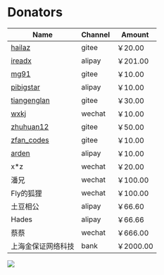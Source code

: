 # Donators


| Name | Channel | Amount
|---|---|---
|[hailaz](https://gitee.com/hailaz)|gitee|￥20.00
|[ireadx](https://github.com/ireadx)|alipay|￥201.00
|[mg91](https://gitee.com/mg91)|gitee|￥10.00
|[pibigstar](https://github.com/pibigstar)|alipay|￥10.00
|[tiangenglan](https://gitee.com/tiangenglan)|gitee|￥30.00
|[wxkj](https://gitee.com/wxkj)|wechat|￥10.00
|[zhuhuan12](https://gitee.com/zhuhuan12)|gitee|￥50.00
|[zfan_codes](https://gitee.com/zfan_codes)|gitee|￥10.00
|[arden](https://github.com/arden)|alipay|￥10.00
|x*z|wechat|￥20.00
|潘兄|wechat|￥100.00
|Fly的狐狸|wechat|￥100.00
|土豆相公|alipay|￥66.60
|Hades|alipay|￥66.66
|蔡蔡|wechat|￥666.00
|上海金保证网络科技|bank|￥2000.00



<img src="https://goframe.org/images/donate.png"/>
